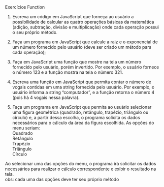 Exercícios Function

1.  Escreva um código em JavaScript que forneça ao usuário a possibilidade de calcular as quatro operações básicas da matemática (adição, subtração, divisão e multiplicação) onde cada operação possui o seu próprio método.

2. Faça um programa em JavaScript que calcule  a raiz e o exponencial de um número fornecido pelo usuário (deve ser criado um método para cada operação);

3. Faça em JavaScript uma função que mostre na tela um número fornecido pelo usuário, porém invertido. Por exemplo, o usuário fornece o número 123 e a função mostra na tela o número 321.

4.  Escreva uma função em JavaScript que permita contar o número de vogais contidas em uma string fornecida pelo usuário. Por exemplo, o usuário informa a string “computador”, e a função retorna o número 4 (pois há 4 vogais nessa palavra).

5.    Faça um programa em JavaScript que permita ao usuário selecionar uma figura geométrica (quadrado, retângulo, trapézio, triângulo ou círculo) e, a partir dessa escolha, o programa solicita os dados necessários para o cálculo da área da figura escolhida.
As opções do menu seriam:<br>
Quadrado<br>
Retângulo<br>
Trapézio<br>
Triângulo<br>
Círculo<br>

 Ao selecionar uma das opções do menu, o programa irá solicitar os dados necessários para realizar o cálculo correspondente e exibir o resultado na tela.
<br>obs: cada uma das opções deve ter seu próprio método
